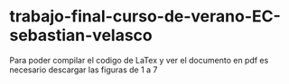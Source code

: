 # trabajo-final-curso-de-verano-EC-sebastian-velasco
Para poder compilar el codigo de LaTex y ver el documento en pdf es necesario descargar las figuras de 1 a 7 
